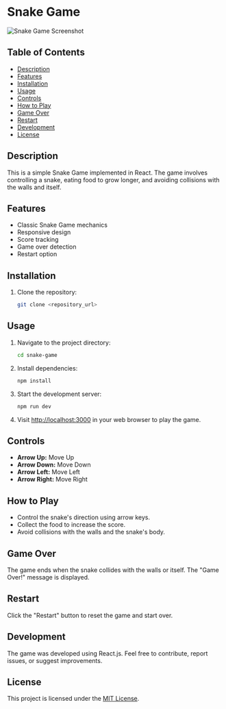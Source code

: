 # Snake Game

![Snake Game Screenshot](https://i.postimg.cc/CM49P12Z/Snake-Game.png)

## Table of Contents

- [Description](#description)
- [Features](#features)
- [Installation](#installation)
- [Usage](#usage)
- [Controls](#controls)
- [How to Play](#how-to-play)
- [Game Over](#game-over)
- [Restart](#restart)
- [Development](#development)
- [License](#license)

## Description

This is a simple Snake Game implemented in React. The game involves controlling a snake, eating food to grow longer, and avoiding collisions with the walls and itself.

## Features

- Classic Snake Game mechanics
- Responsive design
- Score tracking
- Game over detection
- Restart option

## Installation

1. Clone the repository:

   ```bash
   git clone <repository_url>

## Usage

1. Navigate to the project directory:

    ```bash
    cd snake-game
    ```

2. Install dependencies:

    ```bash
    npm install
    ```

3. Start the development server:

    ```bash
    npm run dev
    ```

4. Visit [http://localhost:3000](http://localhost:3000) in your web browser to play the game.

## Controls

- **Arrow Up:** Move Up
- **Arrow Down:** Move Down
- **Arrow Left:** Move Left
- **Arrow Right:** Move Right

## How to Play

- Control the snake's direction using arrow keys.
- Collect the food to increase the score.
- Avoid collisions with the walls and the snake's body.

## Game Over

The game ends when the snake collides with the walls or itself. The "Game Over!" message is displayed.

## Restart

Click the "Restart" button to reset the game and start over.

## Development

The game was developed using React.js. Feel free to contribute, report issues, or suggest improvements.

## License

This project is licensed under the [MIT License](LICENSE).
